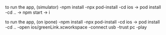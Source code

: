 to run the app,  (simulator)
-npm install
-npx pod-install
-cd ios -> pod install
-cd .. -> npm start -> i 


to run the app, (on ipone)
-npm install
-npx pod-install
-cd ios -> pod install
-cd ..
-open ios/greenLink.xcworkspace
-connect usb
-trust pc
-play 